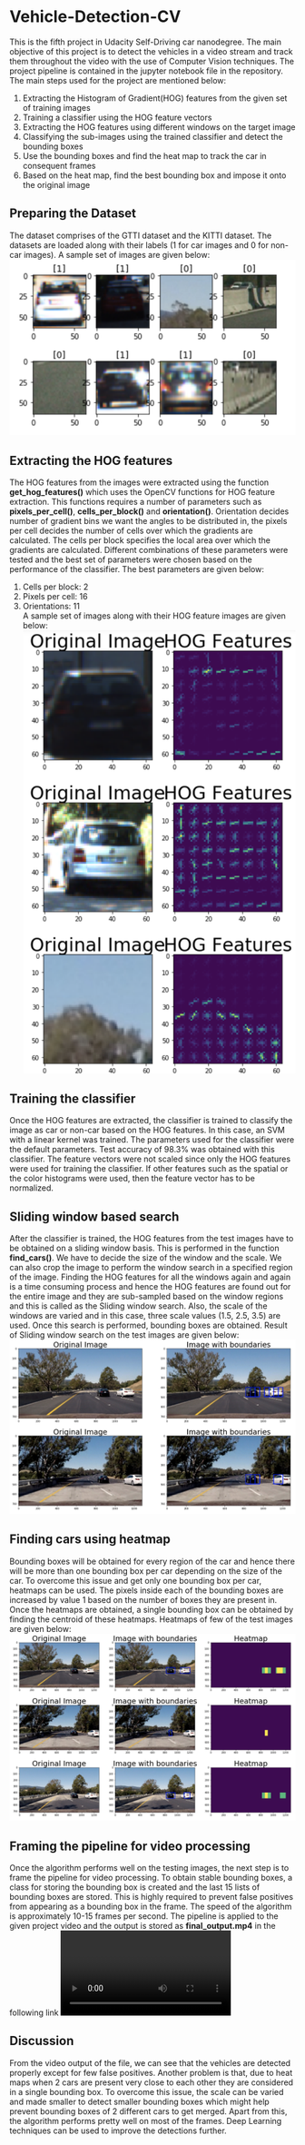 # Vehicle-Detection-CV
This is the fifth project in Udacity Self-Driving car nanodegree. The main objective of this project is to detect the vehicles in a video stream and track them throughout the video with the use of Computer Vision techniques. The project pipeline is contained in the jupyter notebook file in the repository. The main steps used for the project are mentioned below:
1. Extracting the Histogram of Gradient(HOG) features from the given set of training images
2. Training a classifier using the HOG feature vectors
3. Extracting the HOG features using different windows on the target image
4. Classifying the sub-images using the trained classifier and detect the bounding boxes
5. Use the bounding boxes and find the heat map to track the car in consequent frames
6. Based on the heat map, find the best bounding box and impose it onto the original image

## Preparing the Dataset
The dataset comprises of the GTTI dataset and the KITTI dataset. The datasets are loaded along with their labels (1 for car images and 0 for non-car images). A sample set of images are given below:
![alt text](https://github.com/thiyagu145/Vehicle-Detection-CV/blob/master/output_images/Screen%20Shot%202018-08-04%20at%205.36.40%20PM.png)

## Extracting the HOG features
The HOG features from the images were extracted using the function **get_hog_features()** which uses the OpenCV functions for HOG feature extraction. This functions requires a number of parameters such as **pixels_per_cell()**, **cells_per_block()** and **orientation()**. Orientation decides number of gradient bins we want the angles to be distributed in, the pixels per cell decides the number of cells over which the gradients are calculated. The cells per block specifies the local area over which the gradients are calculated. Different combinations of these parameters were tested and the best set of parameters were chosen based on the performance of the classifier. The best parameters are given below: 
1. Cells per block: 2
2. Pixels per cell: 16
3. Orientations: 11 </br>
A sample set of images along with their HOG feature images are given below:
![alt text](https://github.com/thiyagu145/Vehicle-Detection-CV/blob/master/output_images/Screen%20Shot%202018-08-04%20at%205.37.30%20PM.png)

## Training the classifier
Once the HOG features are extracted, the classifier is trained to classify the image as car or non-car based on the HOG features. In this case, an SVM with a linear kernel was trained. The parameters used for the classifier were the default parameters. Test accuracy of 98.3% was obtained with this classifier. The feature vectors were not scaled since only the HOG features were used for training the classifier. If other features such as the spatial or the color histograms were used, then the feature vector has to be normalized. 

## Sliding window based search
After the classifier is trained, the HOG features from the test images have to be obtained on a sliding window basis. This is performed in the function **find_cars()**. We have to decide the size of the window and the scale. We can also crop the image to perform the window search in a specified region of the image. Finding the HOG features for all the windows again and again is a time consuming process and hence the HOG features are found out for the entire image and they are sub-sampled based on the window regions and this is called as the Sliding window search. Also, the scale of the windows are varied and in this case, three scale values (1.5, 2.5, 3.5) are used. Once this search is performed, bounding boxes are obtained. Result of Sliding window search on the test images are given below:
![alt text](https://github.com/thiyagu145/Vehicle-Detection-CV/blob/master/output_images/Screen%20Shot%202018-08-04%20at%205.42.15%20PM.png)

## Finding cars using heatmap
Bounding boxes will be obtained for every region of the car and hence there will be more than one bounding box per car depending on the size of the car. To overcome this issue and get only one bounding box per car, heatmaps can be used. The pixels inside each of the bounding boxes are increased by value 1 based on the number of boxes they are present in. Once the heatmaps are obtained, a single bounding box can be obtained by finding the centroid of these heatmaps. Heatmaps of few of the test images are given below:
![final_output](https://github.com/thiyagu145/Vehicle-Detection-CV/blob/master/output_images/Screen%20Shot%202018-08-04%20at%205.42.42%20PM.png)

## Framing the pipeline for video processing
Once the algorithm performs well on the testing images, the next step is to frame the pipeline for video processing. To obtain stable bounding boxes, a class for storing the bounding box is created and the last 15 lists of bounding boxes are stored. This is highly required to prevent false positives from appearing as a bounding box in the frame. The speed of the algorithm is approximately 10-15 frames per second. The pipeline is applied to the given project video and the output is stored as **final_output.mp4** in the following link ![alt text](https://github.com/thiyagu145/Vehicle-Detection-CV/blob/master/final_output.mp4)

## Discussion 
From the video output of the file, we can see that the vehicles are detected properly except for few false positives. Another problem is that, due to heat maps when 2 cars are present very close to each other they are considered in a single bounding box. To overcome this issue, the scale can be varied and made smaller to detect smaller bounding boxes which might help prevent bounding boxes of 2 different cars to get merged. Apart from this, the algorithm performs pretty well on most of the frames. Deep Learning techniques can be used to improve the detections further. 



